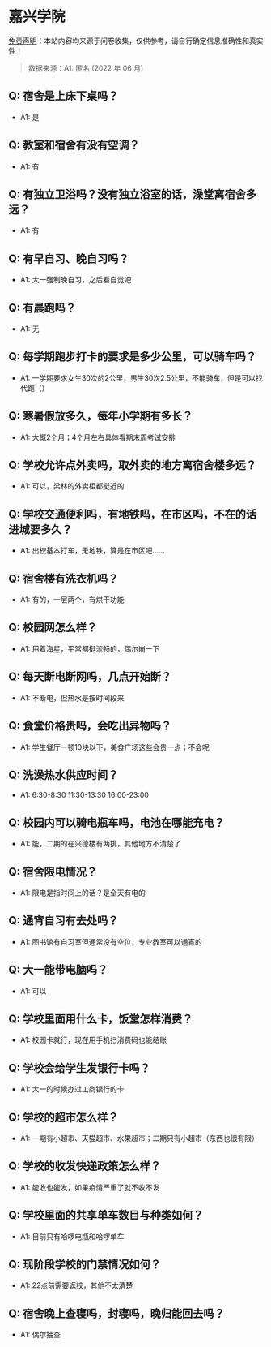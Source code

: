 # 嘉兴学院

[免责声明](https://colleges.chat/#_3)：本站内容均来源于问卷收集，仅供参考，请自行确定信息准确性和真实性！

> 数据来源：A1: 匿名 (2022 年 06 月)

## Q: 宿舍是上床下桌吗？

- A1: 是

## Q: 教室和宿舍有没有空调？

- A1: 有

## Q: 有独立卫浴吗？没有独立浴室的话，澡堂离宿舍多远？

- A1: 有

## Q: 有早自习、晚自习吗？

- A1: 大一强制晚自习，之后看自觉吧

## Q: 有晨跑吗？

- A1: 无

## Q: 每学期跑步打卡的要求是多少公里，可以骑车吗？

- A1: 一学期要求女生30次的2公里，男生30次2.5公里，不能骑车，但是可以找代跑（）

## Q: 寒暑假放多久，每年小学期有多长？

- A1: 大概2个月；4个月左右具体看期末周考试安排

## Q: 学校允许点外卖吗，取外卖的地方离宿舍楼多远？

- A1: 可以，梁林的外卖柜都挺近的

## Q: 学校交通便利吗，有地铁吗，在市区吗，不在的话进城要多久？

- A1: 出校基本打车，无地铁，算是在市区吧……

## Q: 宿舍楼有洗衣机吗？

- A1: 有的，一层两个，有烘干功能

## Q: 校园网怎么样？

- A1: 用着海星，平常都挺流畅的，偶尔崩一下

## Q: 每天断电断网吗，几点开始断？

- A1: 不断电，但热水是按时间段来

## Q: 食堂价格贵吗，会吃出异物吗？

- A1: 学生餐厅一顿10块以下，美食广场这些会贵一点；不会呢

## Q: 洗澡热水供应时间？

- A1: 6:30-8:30  11:30-13:30  16:00-23:00

## Q: 校园内可以骑电瓶车吗，电池在哪能充电？

- A1: 能，二期的在兴德楼有两排，其他地方不清楚了

## Q: 宿舍限电情况？

- A1: 限电是指时间上的话？是全天有电的

## Q: 通宵自习有去处吗？

- A1: 图书馆有自习室但通常没有空位，专业教室可以通宵的

## Q: 大一能带电脑吗？

- A1: 可以

## Q: 学校里面用什么卡，饭堂怎样消费？

- A1: 校园卡就行，现在用手机扫消费码也能结账

## Q: 学校会给学生发银行卡吗？

- A1: 大一的时候办过工商银行的卡

## Q: 学校的超市怎么样？

- A1: 一期有小超市、天猫超市、水果超市；二期只有小超市（东西也很有限）

## Q: 学校的收发快递政策怎么样？

- A1: 能收也能发，如果疫情严重了就不收不发

## Q: 学校里面的共享单车数目与种类如何？

- A1: 目前只有哈啰电瓶和哈啰单车

## Q: 现阶段学校的门禁情况如何？

- A1: 22点前需要返校，其他不太清楚

## Q: 宿舍晚上查寝吗，封寝吗，晚归能回去吗？

- A1: 偶尔抽查

